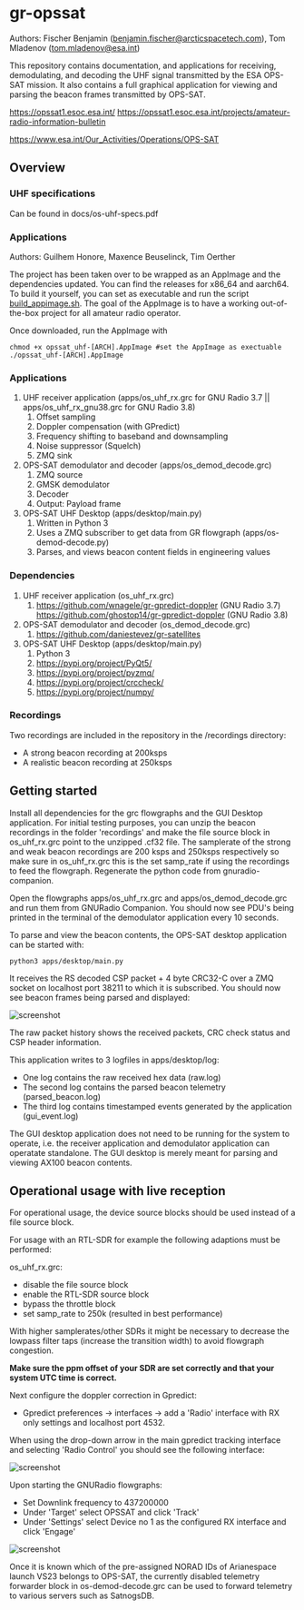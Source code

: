 # gr-opssat

Authors: Fischer Benjamin (benjamin.fischer@arcticspacetech.com), Tom Mladenov (tom.mladenov@esa.int)

This repository contains documentation, and applications for receiving, demodulating, and decoding the UHF signal transmitted by the ESA OPS-SAT mission. It also contains a full graphical application for viewing and parsing the beacon frames transmitted by OPS-SAT.

https://opssat1.esoc.esa.int/
https://opssat1.esoc.esa.int/projects/amateur-radio-information-bulletin

https://www.esa.int/Our_Activities/Operations/OPS-SAT

## Overview

### UHF specifications
Can be found in docs/os-uhf-specs.pdf

### Applications

Authors: Guilhem Honore, Maxence Beuselinck, Tim Oerther

The project has been taken over to be wrapped as an AppImage and the dependencies updated. You can find the releases for x86_64 and aarch64.
To build it yourself, you can set as executable and run the script [build_appimage.sh](./app-builder_script/build_appimage).
The goal of the AppImage is to have a working out-of-the-box project for all amateur radio operator.

Once downloaded, run the AppImage with
```
chmod +x opssat_uhf-[ARCH].AppImage #set the AppImage as exectuable
./opssat_uhf-[ARCH].AppImage
```

### Applications
1. UHF receiver application (apps/os_uhf_rx.grc for GNU Radio 3.7 || apps/os_uhf_rx_gnu38.grc for GNU Radio 3.8)
    1. Offset sampling
    2. Doppler compensation (with GPredict)
    3. Frequency shifting to baseband and downsampling
    5. Noise suppressor (Squelch)
    4. ZMQ sink
2. OPS-SAT demodulator and decoder (apps/os_demod_decode.grc)
    1. ZMQ source
    2. GMSK demodulator
    3. Decoder
    5. Output: Payload frame
3. OPS-SAT UHF Desktop (apps/desktop/main.py)
    1. Written in Python 3
    2. Uses a ZMQ subscriber to get data from GR flowgraph (apps/os-demod-decode.py)
    3. Parses, and views beacon content fields in engineering values
    
### Dependencies
1. UHF receiver application (os_uhf_rx.grc)
    1. https://github.com/wnagele/gr-gpredict-doppler   (GNU Radio 3.7)
       https://github.com/ghostop14/gr-gpredict-doppler (GNU Radio 3.8)
2. OPS-SAT demodulator and decoder (os_demod_decode.grc)
    1. https://github.com/daniestevez/gr-satellites
3. OPS-SAT UHF Desktop (apps/desktop/main.py)
    1. Python 3
    1. https://pypi.org/project/PyQt5/
    2. https://pypi.org/project/pyzmq/
    3. https://pypi.org/project/crccheck/
    4. https://pypi.org/project/numpy/
    
### Recordings

Two recordings are included in the repository in the /recordings directory:
* A strong beacon recording at 200ksps
* A realistic beacon recording at 250ksps


## Getting started

Install all dependencies for the grc flowgraphs and the GUI Desktop application.
For initial testing purposes, you can unzip the beacon recordings in the folder 'recordings' and make the file source block in os_uhf_rx.grc point to the unzipped .cf32 file. The samplerate of the strong and weak beacon recordings are 200 ksps and 250ksps respectively so make sure in os_uhf_rx.grc this is the set samp_rate if using the recordings to feed the flowgraph. Regenerate the python code from gnuradio-companion.

Open the flowgraphs apps/os_uhf_rx.grc and apps/os_demod_decode.grc and run them from GNURadio Companion.
You should now see PDU's being printed in the terminal of the demodulator application every 10 seconds.

To parse and view the beacon contents, the OPS-SAT desktop application can be started with:
```
python3 apps/desktop/main.py
```

It receives the RS decoded CSP packet + 4 byte CRC32-C over a ZMQ socket on localhost port 38211 to which it is subscribed.
You should now see beacon frames being parsed and displayed:

![screenshot](images/opssat_desktop.png)

The raw packet history shows the received packets, CRC check status and CSP header information.

This application writes to 3 logfiles in apps/desktop/log:
* One log contains the raw received hex data (raw.log)
* The second log contains the parsed beacon telemetry (parsed_beacon.log)
* The third log contains timestamped events generated by the application (gui_event.log)

The GUI desktop application does not need to be running for the system to operate, i.e. the receiver application and demodulator application can operatate standalone. The GUI desktop is merely meant for parsing and viewing AX100 beacon contents.


## Operational usage with live reception
For operational usage, the device source blocks should be used instead of a file source block.

For usage with an RTL-SDR for example the following adaptions must be performed:

os_uhf_rx.grc:
* disable the file source block
* enable the RTL-SDR source block
* bypass the throttle block
* set samp_rate to 250k (resulted in best performance)

With higher samplerates/other SDRs it might be necessary to decrease the lowpass filter taps (increase the transition width) to avoid flowgraph congestion.

**Make sure the ppm offset of your SDR are set correctly and that your system UTC time is correct.**

Next configure the doppler correction in Gpredict:
* Gpredict preferences -> interfaces -> add a 'Radio' interface with RX only settings and localhost port 4532.

When using the drop-down arrow in the main gpredict tracking interface and selecting 'Radio Control' you should see the following interface:

![screenshot](images/gpredict_doppler.png)

Upon starting the GNURadio flowgraphs:
* Set Downlink frequency to 437200000
* Under 'Target' select OPSSAT and click 'Track'
* Under 'Settings' select Device no 1 as the configured RX interface and click 'Engage'

![screenshot](images/opssat_tracking.png)

Once it is known which of the pre-assigned NORAD IDs of Arianespace launch VS23 belongs to OPS-SAT, the currently disabled
telemetry forwarder block in os-demod-decode.grc can be used to forward telemetry to various servers such as SatnogsDB.






